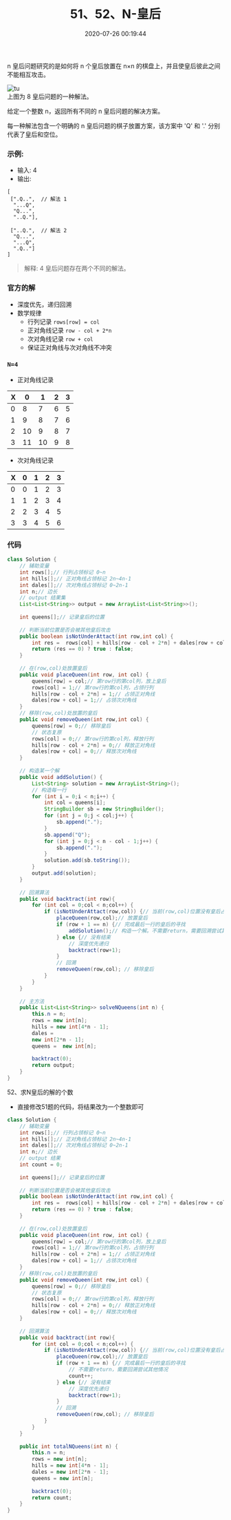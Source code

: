 ﻿---
title: 51、52、N-皇后
categories:
- leetcode
tags:
  - null
date: 2020-07-26 00:19:44
---

n 皇后问题研究的是如何将 n 个皇后放置在 n×n 的棋盘上，并且使皇后彼此之间不能相互攻击。

![tu](../../images/51-N-queens.png)   
上图为 8 皇后问题的一种解法。

给定一个整数 n，返回所有不同的 n 皇后问题的解决方案。

每一种解法包含一个明确的 n 皇后问题的棋子放置方案，该方案中 'Q' 和 '.' 分别代表了皇后和空位。

### 示例:

- 输入: 4
- 输出: 
```
[
 [".Q..",  // 解法 1
  "...Q",
  "Q...",
  "..Q."],

 ["..Q.",  // 解法 2
  "Q...",
  "...Q",
  ".Q.."]
]
```
> 解释: 4 皇后问题存在两个不同的解法。

<!-- 来源：力扣（LeetCode）
链接：https://leetcode-cn.com/problems/n-queens
著作权归领扣网络所有。商业转载请联系官方授权，非商业转载请注明出处。 -->

### 官方的解
- 深度优先，递归回溯
- 数学规律
    - 行列记录 `rows[row] = col`
    - 正对角线记录 `row - col + 2*n`
    - 次对角线记录 `row + col`
    - 保证正对角线与次对角线不冲突
 
###  `N=4`  
- 正对角线记录  

 X | 0 | 1 | 2 | 3
---|---|---|---|---|
0  | 8 | 7 | 6 | 5
1  | 9 | 8 | 7 | 6
2  | 10| 9 | 8 | 7
3  | 11| 10| 9 | 8

- 次对角线记录

 X | 0 | 1 | 2 | 3
---|---|---|---|---|
0  | 0 | 1 | 2 | 3
1  | 1 | 2 | 3 | 4
2  | 2 | 3 | 4 | 5
3  | 3 | 4 | 5 | 6

### 代码
```java
class Solution {
    // 辅助变量
    int rows[];// 行列占领标记 0~n
    int hills[];// 正对角线占领标记 2n~4n-1
    int dales[];// 次对角线占领标记 0~2n-1
    int n;// 边长
    // output 结果集
    List<List<String>> output = new ArrayList<List<String>>();
    
    int queens[];// 记录皇后的位置
    
    // 判断当前位置是否会被其他皇后攻击
    public boolean isNotUnderAttact(int row,int col) {
        int res =  rows[col] + hills[row - col + 2*n] + dales[row + col];
        return (res == 0) ? true : false;
    }
    
    // 在(row,col)处放置皇后
    public void placeQueen(int row, int col) {
        queens[row] = col;// 第row行的第col列，放上皇后
        rows[col] = 1;// 第row行的第col列，占领行列
        hills[row - col + 2*n] = 1;// 占领正对角线
        dales[row + col] = 1;// 占领次对角线
    }
    // 移除(row,col)处放置的皇后
    public void removeQueen(int row,int col) {
        queens[row] = 0;// 移除皇后
        // 状态复原
        rows[col] = 0;// 第row行的第col列，释放行列
        hills[row - col + 2*n] = 0;// 释放正对角线
        dales[row + col] = 0;// 释放次对角线
    }
    
    // 构造某一个解
    public void addSolution() {
        List<String> solution = new ArrayList<String>();
        // 构造每一行
        for (int i = 0;i < n;i++) {
            int col = queens[i];
            StringBuilder sb = new StringBuilder();
            for (int j = 0;j < col;j++) {
                sb.append(".");
            }
            sb.append("Q");
            for (int j = 0;j < n - col - 1;j++) {
                sb.append(".");
            }
            solution.add(sb.toString());
        }
        output.add(solution);
    }
    
    // 回溯算法
    public void backtract(int row){
        for (int col = 0;col < n;col++) {
            if (isNotUnderAttact(row,col)) {// 当前(row,col)位置没有皇后占领
                placeQueen(row,col);// 放置皇后
                if (row + 1 == n) {// 完成最后一行的皇后的寻找
                    addSolution();// 构造一个解。不需要return，需要回溯尝试其他情况
                } else {// 没有结束
                    // 深度优先递归
                    backtract(row+1);
                }
                // 回溯
                removeQueen(row,col); // 移除皇后
            }
        }
    }
    
    // 主方法
    public List<List<String>> solveNQueens(int n) {
        this.n = n;
        rows = new int[n];
        hills = new int[4*n - 1];
        dales = 
        new int[2*n - 1];
        queens =  new int[n];
        
        backtract(0);
        return output;
    }
}
```

52、求N皇后的解的个数

- 直接修改51题的代码，将结果改为一个整数即可

```java
class Solution {
    // 辅助变量
    int rows[];// 行列占领标记 0~n
    int hills[];// 正对角线占领标记 2n~4n-1
    int dales[];// 次对角线占领标记 0~2n-1
    int n;// 边长
    // output 结果
    int count = 0;
    
    int queens[];// 记录皇后的位置
    
    // 判断当前位置是否会被其他皇后攻击
    public boolean isNotUnderAttact(int row,int col) {
        int res =  rows[col] + hills[row - col + 2*n] + dales[row + col];
        return (res == 0) ? true : false;
    }
    
    // 在(row,col)处放置皇后
    public void placeQueen(int row, int col) {
        queens[row] = col;// 第row行的第col列，放上皇后
        rows[col] = 1;// 第row行的第col列，占领行列
        hills[row - col + 2*n] = 1;// 占领正对角线
        dales[row + col] = 1;// 占领次对角线
    }
    // 移除(row,col)处放置的皇后
    public void removeQueen(int row,int col) {
        queens[row] = 0;// 移除皇后
        // 状态复原
        rows[col] = 0;// 第row行的第col列，释放行列
        hills[row - col + 2*n] = 0;// 释放正对角线
        dales[row + col] = 0;// 释放次对角线
    }
    
    // 回溯算法
    public void backtract(int row){
        for (int col = 0;col < n;col++) {
            if (isNotUnderAttact(row,col)) {// 当前(row,col)位置没有皇后占领
                placeQueen(row,col);// 放置皇后
                if (row + 1 == n) {// 完成最后一行的皇后的寻找
                    // 不需要return，需要回溯尝试其他情况
                    count++;
                } else {// 没有结束
                    // 深度优先递归
                    backtract(row+1);
                }
                // 回溯
                removeQueen(row,col); // 移除皇后
            }
        }
    }
    
    public int totalNQueens(int n) {
        this.n = n;
        rows = new int[n];
        hills = new int[4*n - 1];
        dales = new int[2*n - 1];
        queens = new int[n];
        
        backtract(0);
        return count;
    }
}
```
